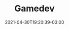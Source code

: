 ---
# Essential settings
title: "Gamedev"
type: "page"
date: 2021-04-30T19:20:39-03:00
translationKey: "Gamedev"

# Scheduling
draft: false

# Style
color: "#5662F6"

# Organization
layout: ""
---